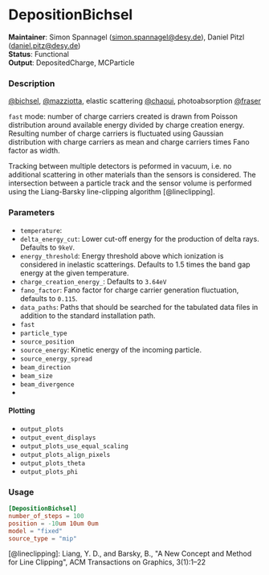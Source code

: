# DepositionBichsel
**Maintainer**: Simon Spannagel (<simon.spannagel@desy.de>), Daniel Pitzl (<daniel.pitz@desy.de>)  
**Status**: Functional  
**Output**: DepositedCharge, MCParticle

### Description

[@bichsel], [@mazziotta], elastic scattering [@chaoui], photoabsorption [@fraser]


`fast` mode: number of charge carriers created is drawn from Poisson distribution around available energy divided by charge creation energy.
Resulting number of charge carriers is fluctuated using Gaussian distribution with charge carriers as mean and charge carriers times Fano factor as width.


Tracking between multiple detectors is peformed in vacuum, i.e. no additional scattering in other materials than the sensors is considered.
The intersection between a particle track and the sensor volume is performed using the Liang-Barsky line-clipping algorithm [@lineclipping].

### Parameters
* `temperature`:
* `delta_energy_cut`: Lower cut-off energy for the production of delta rays. Defaults to `9keV`.
* `energy_threshold`: Energy threshold above which ionization is considered in inelastic scatterings. Defaults to 1.5 times the band gap energy at the given temperature.
* `charge_creation_energy_`: Defaults to `3.64eV`
* `fano_factor`: Fano factor for charge carrier generation fluctuation, defaults to `0.115`.
* `data_paths`: Paths that should be searched for the tabulated data files in addition to the standard installation path.
* `fast`
* `particle_type`
* `source_position`
* `source_energy`: Kinetic energy of the incoming particle.
* `source_energy_spread`
* `beam_direction`
* `beam_size`
* `beam_divergence`
*

#### Plotting
* `output_plots`
* `output_event_displays`
* `output_plots_use_equal_scaling`
* `output_plots_align_pixels`
* `output_plots_theta`
* `output_plots_phi`

### Usage

```toml
[DepositionBichsel]
number_of_steps = 100
position = -10um 10um 0um
model = "fixed"
source_type = "mip"
```


[@bichsel]: http://prola.aps.org/abstract/RMP/v60/i3/p663_1
[@mazziotta]: https://doi.org/10.1016/j.nima.2004.05.127
[@chaoui]: https://doi.org/10.1088/0953-8984/18/45/016
[@fraser]: https://doi.org/10.1016/0168-9002(94)91185-1
[@lineclipping]: Liang, Y. D., and Barsky, B., "A New Concept and Method for Line Clipping", ACM Transactions on Graphics, 3(1):1–22
